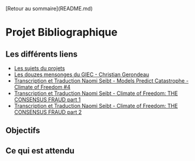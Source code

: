 <p style="text-align:left;">
    [Retour au sommaire](README.md)
</p>

# Projet Bibliographique

## Les différents liens

- [Les sujets du projets](fichiers/Cours_4TPU202U%20-%20Sujets%20de%20projets.pdf)
- [Les douzes mensonges du GIEC - Christian Gerondeau](fichiers/Les%20douze%20mensonges%20du%20GIEC%20_%20La%20religion%20-%20Christian%20Gerondeau.docx)
- [Transcription et Traduction Naomi Seibt - Models Predict Catastrophe - Climate of Freedom #4](fichiers/Naomi_Seibt_CoF4.pdf)
- [Transcription et Traduction Naomi Seibt - Climate of Freedom: THE CONSENSUS FRAUD part 1](fichiers/transcription-naomi-1.md)
- [Transcription et Traduction Naomi Seibt - Climate of Freedom: THE CONSENSUS FRAUD part 2](fichiers/transcription-naomi-2.md)

## Objectifs

## Ce qui est attendu
